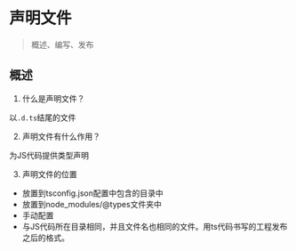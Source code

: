 # 声明文件

> 概述、编写、发布

## 概述

1. 什么是声明文件？

以```.d.ts```结尾的文件

2. 声明文件有什么作用？

为JS代码提供类型声明

3. 声明文件的位置

- 放置到tsconfig.json配置中包含的目录中
- 放置到node_modules/@types文件夹中
- 手动配置
- 与JS代码所在目录相同，并且文件名也相同的文件。用ts代码书写的工程发布之后的格式。

## 